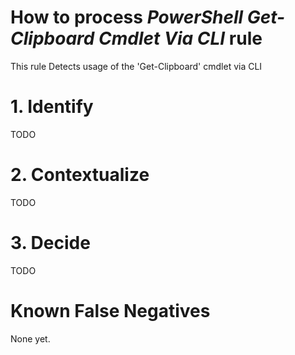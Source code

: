 # How to process *PowerShell Get-Clipboard Cmdlet Via CLI* rule
This rule Detects usage of the 'Get-Clipboard' cmdlet via CLI

# 1. Identify
TODO

# 2. Contextualize
TODO

# 3. Decide
TODO

# Known False Negatives
None yet.
